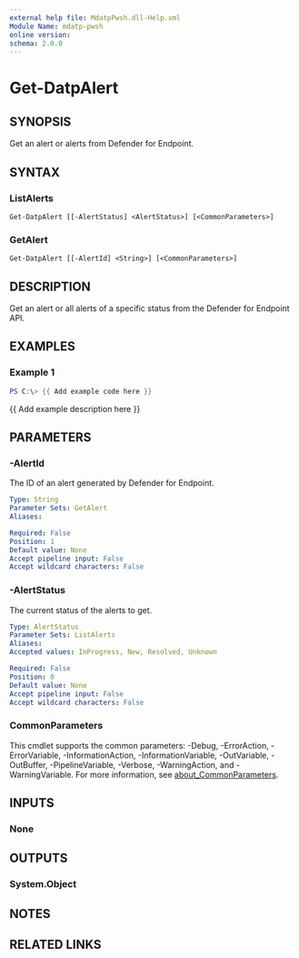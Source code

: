 ```yaml
---
external help file: MdatpPwsh.dll-Help.xml
Module Name: mdatp-pwsh
online version:
schema: 2.0.0
---
```


# Get-DatpAlert

## SYNOPSIS
Get an alert or alerts from Defender for Endpoint.

## SYNTAX

### ListAlerts
```
Get-DatpAlert [[-AlertStatus] <AlertStatus>] [<CommonParameters>]
```

### GetAlert
```
Get-DatpAlert [[-AlertId] <String>] [<CommonParameters>]
```

## DESCRIPTION
Get an alert or all alerts of a specific status from the Defender for Endpoint API.

## EXAMPLES

### Example 1
```powershell
PS C:\> {{ Add example code here }}
```

{{ Add example description here }}

## PARAMETERS

### -AlertId
The ID of an alert generated by Defender for Endpoint.

```yaml
Type: String
Parameter Sets: GetAlert
Aliases:

Required: False
Position: 1
Default value: None
Accept pipeline input: False
Accept wildcard characters: False
```

### -AlertStatus
The current status of the alerts to get.

```yaml
Type: AlertStatus
Parameter Sets: ListAlerts
Aliases:
Accepted values: InProgress, New, Resolved, Unknown

Required: False
Position: 0
Default value: None
Accept pipeline input: False
Accept wildcard characters: False
```

### CommonParameters
This cmdlet supports the common parameters: -Debug, -ErrorAction, -ErrorVariable, -InformationAction, -InformationVariable, -OutVariable, -OutBuffer, -PipelineVariable, -Verbose, -WarningAction, and -WarningVariable. For more information, see [about_CommonParameters](http://go.microsoft.com/fwlink/?LinkID=113216).

## INPUTS

### None

## OUTPUTS

### System.Object
## NOTES

## RELATED LINKS
